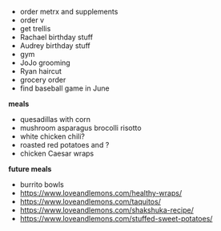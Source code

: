 * order metrx and supplements
* order v
* get trellis
* Rachael birthday stuff
* Audrey birthday stuff
* gym
* JoJo grooming
* Ryan haircut 
* grocery order
* find baseball game in June

**meals**
* quesadillas with corn 
* mushroom asparagus brocolli risotto 
* white chicken chili? 
* roasted red potatoes and ?
* chicken Caesar wraps

**future meals**
* burrito bowls
* https://www.loveandlemons.com/healthy-wraps/
* https://www.loveandlemons.com/taquitos/
* https://www.loveandlemons.com/shakshuka-recipe/
* https://www.loveandlemons.com/stuffed-sweet-potatoes/

